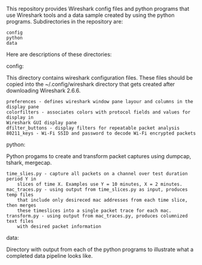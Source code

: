 This repository provides Wireshark config files and python programs that use Wireshark tools 
and a data sample created by using the python programs. Subdirectories in the repository are:

    config
    python
    data

Here are descriptions of these directories:

config:

This directory contains wireshark configuration files. These files should be copied
into the ~/.config/wireshark directory that gets created after downloading
Wireshark 2.6.6. 

    preferences - defines wireshark window pane layour and columns in the display pane
    colorfilters - associates colors with protocol fields and values for display in 
    Wireshark GUI display pane
    dfilter_buttons - display filters for repeatable packet analysis
    80211_keys - Wi-Fi SSID and password to decode Wi-Fi encrypted packets

python:

Python progams to create and transform packet captures using dumpcap, tshark, mergecap.

    time_slies.py - capture all packets on a channel over test duration period Y in 
        slices of time X. Examples use Y = 10 minutes, X = 2 minutes.
    mac_traces.py - using output from time_slices.py as input, produces temp files
        that include only desireced mac addresses from each time slice, then merges
        these timeslices into a single packet trace for each mac.
    transform.py - using output from mac_traces.py, produces columnized text files
        with desired packet information

data:

Directory with output from each of the python programs to illustrate what a
completed data pipeline looks like.
